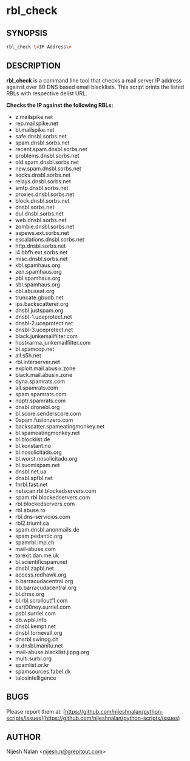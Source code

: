# rbl_check

## SYNOPSIS

```sh
rbl_check \<IP Address\>
```

## DESCRIPTION

**rbl_check** is a command line tool that checks a mail server IP address against over 80 DNS based email blacklists. This script prints the listed RBLs with respective delist URL. 

**Checks the IP against the following RBLs:**
- z.mailspike.net
- rep.mailspike.net
- bl.mailspike.net
- safe.dnsbl.sorbs.net
- spam.dnsbl.sorbs.net
- recent.spam.dnsbl.sorbs.net
- problems.dnsbl.sorbs.net
- old.spam.dnsbl.sorbs.net
- new.spam.dnsbl.sorbs.net
- socks.dnsbl.sorbs.net
- relays.dnsbl.sorbs.net
- smtp.dnsbl.sorbs.net
- proxies.dnsbl.sorbs.net
- block.dnsbl.sorbs.net
- dnsbl.sorbs.net
- dul.dnsbl.sorbs.net
- web.dnsbl.sorbs.net
- zombie.dnsbl.sorbs.net
- aspews.ext.sorbs.net
- escalations.dnsbl.sorbs.net
- http.dnsbl.sorbs.net
- l4.bbfh.ext.sorbs.net
- misc.dnsbl.sorbs.net
- xbl.spamhaus.org
- zen.spamhaus.org
- pbl.spamhaus.org
- sbl.spamhaus.org
- cbl.abuseat.org
- truncate.gbudb.net
- ips.backscatterer.org
- dnsbl.justspam.org
- dnsbl-1.uceprotect.net
- dnsbl-2.uceprotect.net
- dnsbl-3.uceprotect.net
- black.junkemailfilter.com
- hostkarma.junkemailfilter.com
- bl.spamcop.net
- all.s5h.net
- rbl.interserver.net
- exploit.mail.abusix.zone
- black.mail.abusix.zone
- dyna.spamrats.com
- all.spamrats.com
- spam.spamrats.com
- noptr.spamrats.com
- dnsbl.dronebl.org
- bl.score.senderscore.com
- 0spam.fusionzero.com
- backscatter.spameatingmonkey.net
- bl.spameatingmonkey.net
- bl.blocklist.de
- bl.konstant.no
- bl.nosolicitado.org
- bl.worst.nosolicitado.org
- bl.suomispam.net
- dnsbl.net.ua
- dnsbl.spfbl.net
- fnrbl.fast.net
- netscan.rbl.blockedservers.com
- spam.rbl.blockedservers.com
- rbl.blockedservers.com
- rbl.abuse.ro
- rbl.dns-servicios.com
- rbl2.triumf.ca
- spam.dnsbl.anonmails.de
- spam.pedantic.org
- spamrbl.imp.ch
- mail-abuse.com
- torexit.dan.me.uk
- bl.scientificspam.net
- dnsbl.zapbl.net
- access.redhawk.org
- b.barracudacentral.org
- bb.barracudacentral.org
- bl.drmx.org
- bl.rbl.scrolloutf1.com
- cart00ney.surriel.com
- psbl.surriel.com
- db.wpbl.info
- dnsbl.kempt.net
- dnsbl.tornevall.org
- dnsrbl.swinog.ch
- ix.dnsbl.manitu.net
- mail-abuse.blacklist.jippg.org
- multi.surbl.org
- spamlist.or.kr
- spamsources.fabel.dk
- talosintelligence

## BUGS

Please report them at: [https://github.com/nijeshnalan/python-scripts/issues](https://github.com/nijeshnalan/python-scripts/issues)

## AUTHOR

Nijesh Nalan \<<nijesh.n@grepitout.com>\>
